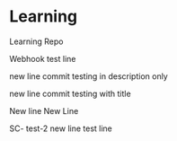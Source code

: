 # Learning
Learning Repo


Webhook test line

new line
commit testing in description only

new line
commit testing with title

New line
New Line

SC- test-2
new line
test line
